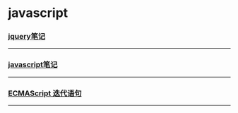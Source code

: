 javascript
==========

### [jquery笔记](jquery-note)

---

### [javascript笔记](note)

---

### [ECMAScript 迭代语句](statements-iterative)

---
